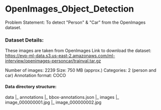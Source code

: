 # OpenImages_Object_Detection


Problem Statement: To detect "Person" &amp; "Car" from the OpenImages dataset. 

### Dataset Details:

These images are taken from OpenImages
Link to download the dataset: https://evp-ml-data.s3.us-east-2.amazonaws.com/ml-interview/openimages-personcar/trainval.tar.gz

Number of images: 2239
Size: 750 MB (approx.)
Categories: 2 (person and car)
Annotation format: COCO

#### Data directory structure:
data
|_ annotations
        |_ bbox-annotations.json
|_ images
        |_ image_000000001.jpg
        |_ image_000000002.jpg

